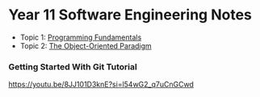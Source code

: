 # Year 11 Software Engineering Notes

- Topic 1: [Programming Fundamentals](topic-01-programming-fundamentals.md)
- Topic 2: [The Object-Oriented Paradigm](topic-02-oo-paradigm.md)

### Getting Started With Git Tutorial

https://youtu.be/8JJ101D3knE?si=l54wG2_q7uCnGCwd
